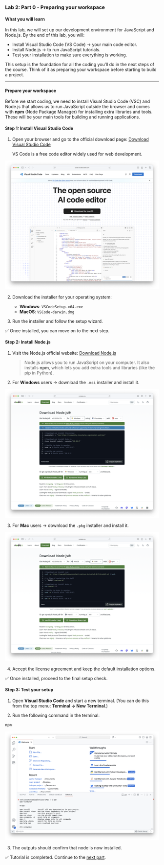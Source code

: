 ### Lab 2: Part 0 - Preparing your workspace

#### What you will learn

In this lab, we will set up our development environment for JavaScript and Node.js. By the end of this lab, you will:  

- Install Visual Studio Code (VS Code) → your main code editor.  
- Install Node.js → to run JavaScript tutorials.  
- Test your installation to make sure everything is working.  

This setup is the foundation for all the coding you’ll do in the next steps of the course. Think of it as preparing your workspace before starting to build a project.

---

#### Prepare your workspace

Before we start coding, we need to install Visual Studio Code (VSC) and Node.js that allows us to run JavaScript outside the browser and comes with **npm** (Node Package Manager) for installing extra libraries and tools. These will be your main tools for building and running applications.

#### Step 1: Install Visual Studio Code

1. Open your browser and go to the official download page: <a href="https://code.visualstudio.com/" target="_blank">Download Visual Studio Code</a>
   
   VS Code is a free code editor widely used for web development.

![Visual Studio Code download page](assets/vsc.png "Visual Studio Code download page")

2. Download the installer for your operating system:
   - **Windows**: `VSCodeSetup-x64.exe`  
   - **MacOS**: `VSCode-darwin.dmg`

3. Run the installer and follow the setup wizard.

✅ Once installed, you can move on to the next step.

#### Step 2: Install Node.js

1. Visit the Node.js official website: <a href="https://nodejs.org/en/download" target="_blank">Download Node.js</a>

   >  Node.js allows you to run JavaScript on your computer. 
   >  It also installs **npm**, which lets you add extra tools and libraries (like the pip in Python).

2. For **Windows** users → download the `.msi` installer and install it.  

![Node.js Windows installer](assets/win.png "Node.js Windows installer")

3. For **Mac** users → download the `.pkg` installer and install it.  

![Node.js Mac installer](assets/mac.png "Node.js Mac installer")

4. Accept the license agreement and keep the default installation options.

✅ Once installed, proceed to the final setup check.

#### Step 3: Test your setup

1. Open **Visual Studio Code** and start a new terminal. 
   (You can do this from the top menu: **Terminal → New Terminal**.)

2. Run the following command in the terminal:

```shell
npm
```

![vsc-ready](assets/vsc-ready.png)

3. The outputs should confirm that node is now installed.

✅ Tutorial is completed. Continue to the [next part](lab2-part1.md).

